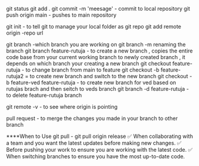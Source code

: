 git status 
git add .
git commit -m 'meesage' - commit to local repository
git push origin main - pushes to main repository

git init - to tell git to manage your local folder as git repo
git add remote origin -repo url

git branch -which branch you are working on
git branch -m renaming the branch
git branch feature-rutuja - to create a new branch , copies the entire code base from your current working branch to newly created branch , it depends on which branch your creating a new branch
git checkout feature-rutuja - to change branch from main to feature
git checkout -b feature-rutuja2 = to create new branch and switch to the new branch
git checkout -b feature-ved feature-rutuja - to create new branch for ved based on rutujas brach and then seitch to veds branch
git branch -d feature-rutuja - to delete feature-rutuja branch

git remote -v - to see where origin is pointing

pull request - to merge the changes you made in your branch to other branch

****When to Use git pull - git pull origin release
✅ When collaborating with a team and you want the latest updates before making new changes.
✅ Before pushing your work to ensure you are working with the latest code.
✅ When switching branches to ensure you have the most up-to-date code.
